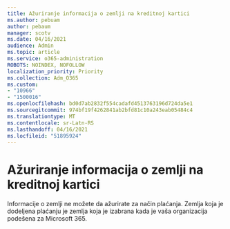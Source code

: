```yaml
---
title: Ažuriranje informacija o zemlji na kreditnoj kartici
ms.author: pebuam
author: pebaum
manager: scotv
ms.date: 04/16/2021
audience: Admin
ms.topic: article
ms.service: o365-administration
ROBOTS: NOINDEX, NOFOLLOW
localization_priority: Priority
ms.collection: Adm_O365
ms.custom:
- "10966"
- "1500016"
ms.openlocfilehash: bd0d7ab2832f554cadafd4513763196d724da5e1
ms.sourcegitcommit: 974bf19f4262841ab2bfd81c10a243eab05484c4
ms.translationtype: MT
ms.contentlocale: sr-Latn-RS
ms.lasthandoff: 04/16/2021
ms.locfileid: "51895924"
---
```

# <a name="update-credit-card-country-information"></a>Ažuriranje informacija o zemlji na kreditnoj kartici

Informacije o zemlji ne možete da ažurirate za način plaćanja. Zemlja koja je dodeljena plaćanju je zemlja koja je izabrana kada je vaša organizacija podešena za Microsoft 365. 